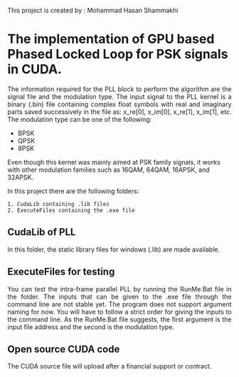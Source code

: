 This project is created by : Mohammad Hasan Shammakhi

# The implementation of GPU based Phased Locked Loop for PSK signals in CUDA.

<div align="justify">
The information required for the PLL block to perform the algorithm are the signal file and the modulation type. The input signal to the PLL kernel is a binary (.bin) file containing complex float symbols with real and imaginary parts saved successively in the file as: x_re[0], x_im[0], x_re[1], x_im[1], etc. The modulation type can be one of the following:
</div>

- BPSK
- QPSK
- 8PSK

Even though this kernel was mainly aimed at PSK family signals, it works with other modulation families such as 16QAM, 64QAM, 16APSK, and 32APSK.

In this project there are the following folders:

    1. CudaLib containing .lib files
    2. ExecuteFiles containing the .exe file
    
    
## CudaLib of PLL

In this folder, the static library files for windows (.lib) are made available.

## ExecuteFiles for testing

<p align="justify">
You can test the intra-frame parallel PLL by running the RunMe.Bat file in the folder. The inputs that can be given to the .exe file through the command line are not stable yet. The program does not support argument naming for now. You will have to follow a strict order for giving the inputs to the command line. As the RunMe.Bat file suggests, the first argument is the input file address and the second is the modulation type.
</p>

## Open source CUDA code

The CUDA source file will upload after a financial support or contract.
